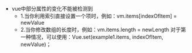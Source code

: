  - vue中部分属性的变化不能被检测到
    - 1.当你利用索引直接设置一个项时，例如：vm.items[indexOfItem] = newValue
    - 2.当你修改数组的长度时，例如：vm.items.length = newLength
对于第一种情况，可以使用：Vue.set(example1.items, indexOfItem, newValue)；
